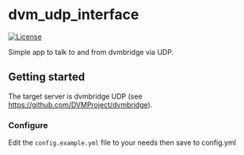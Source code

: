# dvm_udp_interface

[![License](https://img.shields.io/badge/License-GPLv3-blue?style=for-the-badge)](https://www.gnu.org/licenses/gpl-3.0)

Simple app to talk to and from dvmbridge via UDP.

## Getting started

The target server is dvmbridge UDP (see <https://github.com/DVMProject/dvmbridge>).

### Configure

Edit the `config.example.yml` file to your needs then save to config.yml